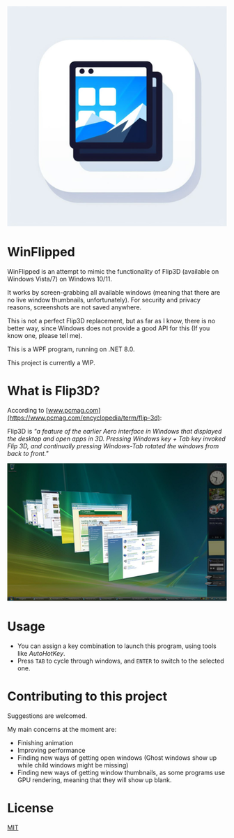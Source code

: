 ![App icon](./Resources/Images/AppIcon.png)
# WinFlipped
WinFlipped is an attempt to mimic the functionality of Flip3D (available on Windows Vista/7) on Windows 10/11.

It works by screen-grabbing all available windows (meaning that there are no live window thumbnails, unfortunately). For security and privacy reasons, screenshots are not saved anywhere. 

This is not a perfect Flip3D replacement, but as far as I know, there is no better way, since Windows does not provide a good API for this (If you know one, please tell me).

This is a WPF program, running on .NET 8.0.

This project is currently a WIP.
# What is Flip3D?
According to [www.pcmag.com](https://www.pcmag.com/encyclopedia/term/flip-3d):

Flip3D is *"a feature of the earlier Aero interface in Windows that displayed the desktop and open apps in 3D. 
Pressing Windows key + Tab key invoked Flip 3D, and continually pressing Windows-Tab rotated the windows from back to front."*

![Flip3D](./Resources/Images/Flip3D.jpg)
# Usage
- You can assign a key combination to launch this program, using tools like *AutoHotKey*.
- Press `TAB` to cycle through windows, and `ENTER` to switch to the selected one.
# Contributing to this project
Suggestions are welcomed.

My main concerns at the moment are:
- Finishing animation
- Improving performance
- Finding new ways of getting open windows (Ghost windows show up while child windows might be missing)
- Finding new ways of getting window thumbnails, as some programs use GPU rendering, meaning that they will show up blank.
# License
[MIT](./LICENSE)
